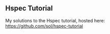 ## Hspec Tutorial

My solutions to the Hspec tutorial, hosted here: https://github.com/sol/hspec-tutorial
